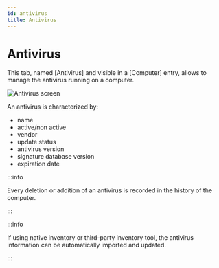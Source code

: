 ```yaml
---
id: antivirus
title: Antivirus
---
```


# Antivirus

This tab, named [Antivirus] and visible in a
[Computer] entry, allows to manage the antivirus running on
a computer.

![Antivirus screen](/modules/assets/images/antivirus.png)

An antivirus is characterized by:

- name
- active/non active
- vendor
- update status
- antivirus version
- signature database version
- expiration date

:::info

Every deletion or addition of an antivirus is recorded in the history
of the computer.

:::

:::info

If using native inventory or third-party inventory tool, the antivirus
information can be automatically imported and updated.

:::
